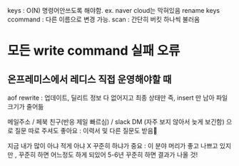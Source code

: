 
keys : O(N) 명령어안쓰도록 해야함. ex. naver cloud는 막혀있음
rename keys ccommand : 다른 이름으로 변경 가능.
scan : 간단히 버킷 하나씩 불러옴

# 모든 write command 실패 오류


## 온프레미스에서 레디스 직접 운영해야할 때 


aof rewrite : 업데이트, 딜리트 정보 다 없어지고 최종 상태만 즉, insert 만 남아 파일 크기가 줄어듦

메일주소 / 페북 친구(반응 제일 빠르심) / slack DM (자주 보지 않아서 늦게 보긴함) 으로 질문 따로 주셔도 좋아요 : 이력서 및 다른 질문도 받음

지금 내가 많이 아냐 적게 아냐 X 
꾸준히 하냐가 중요 : 이 분야 머리가 좋고 나쁘고 있지만 , 꾸준히 하면 어느정도 하게 되있어 5-6년 꾸준히 하면 결과가 나올 것!